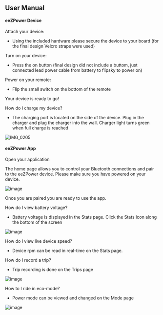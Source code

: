 ## User Manual

#### eeZPower Device

Attach your device:

-	Using the included hardware please secure the device to your board (for the final design Velcro straps were used)

Turn on your device:

-	Press the on button (final design did not include a buttom, just connected lead power cable from battery to flipsky to power on)

Power on your remote:

-	Flip the small switch on the bottom of the remote

Your device is ready to go!

How do I charge my device?

- The charging port is located on the side of the device. Plug in the charger and plug the charger into the wall. Charger light turns green when full charge is reached

![IMG_0205](https://user-images.githubusercontent.com/17459282/164177147-5700a7dd-dab7-4433-8db4-90f605652888.jpg)

#### eeZPower App

Open your application

The home page allows you to control your Bluetooth connections and pair to the eeZPower device. Please make sure you have powered on your device.

![image](https://user-images.githubusercontent.com/17459282/164179051-76d60256-116b-43ab-842c-8193a58bd69a.png)

Once you are paired you are ready to use the app.

How do I view battery voltage?

-	Battery voltage is displayed in the Stats page. Click the Stats Icon along the bottom of the screen

![image](https://user-images.githubusercontent.com/17459282/164179105-58c94866-54b8-4e38-8ea4-6d20a55a5185.png)

How do I view live device speed?

-	Device rpm can be read in real-time on the Stats page.

How do I record a trip?

-	Trip recording is done on the Trips page

![image](https://user-images.githubusercontent.com/17459282/164179172-160efce2-4e3b-409d-b5cb-784aa056da26.png)

How to I ride in eco-mode?

-	Power mode can be viewed and changed on the Mode page

![image](https://user-images.githubusercontent.com/17459282/164179221-d82bba68-7d33-4dbe-bf33-e925e1908a34.png)
